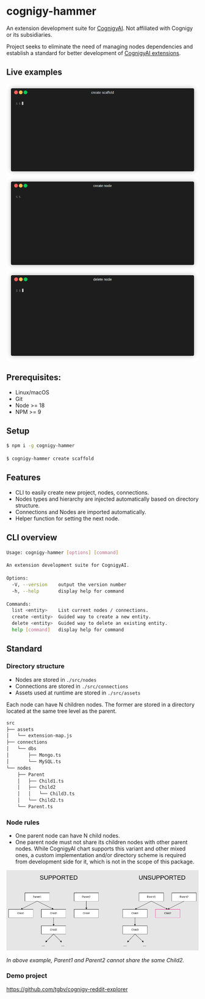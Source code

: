 # cognigy-hammer

An extension development suite for <a href="https://www.cognigy.com/" target="_blank">CognigyAI</a>. Not affiliated with Cognigy or its subsidiaries.

Project seeks to eliminate the need of managing nodes dependencies and establish a standard for better development of <a href="https://github.com/Cognigy/Extensions" target="_blank">CognigyAI extensions</a>.

## Live examples

<img src="https://raw.githubusercontent.com/tgbv/cognigy-hammer/main/demos/create-extension.demo.gif">
<img src="https://raw.githubusercontent.com/tgbv/cognigy-hammer/main/demos/create-node.demo.gif">
<img src="https://raw.githubusercontent.com/tgbv/cognigy-hammer/main/demos/delete-node.demo.gif">

## Prerequisites:

- Linux/macOS
- Git
- Node >= 18
- NPM >= 9

## Setup

```bash
$ npm i -g cognigy-hammer

$ cognigy-hammer create scaffold
```

## Features

- CLI to easily create new project, nodes, connections.
- Nodes types and hierarchy are injected automatically based on directory structure.
- Connections and Nodes are imported automatically.
- Helper function for setting the next node.

## CLI overview

```bash
Usage: cognigy-hammer [options] [command]

An extension development suite for CognigyAI.

Options:
  -V, --version    output the version number
  -h, --help       display help for command

Commands:
  list <entity>    List current nodes / connections.
  create <entity>  Guided way to create a new entity.
  delete <entity>  Guided way to delete an existing entity.
  help [command]   display help for command
```

## Standard

### Directory structure

- Nodes are stored in `./src/nodes`
- Connections are stored in `./src/connections`
- Assets used at runtime are stored in `./src/assets`

Each node can have N children nodes. The former are stored in a directory located at the same tree level as the parent.
```bash
src
├── assets
│   └── extension-map.js
├── connections
│   └── dbs
│       ├── Mongo.ts
│       └── MySQL.ts
└── nodes
    ├── Parent
    │   ├── Child1.ts
    │   ├── Child2
    │   │   └── Child3.ts
    │   └── Child2.ts
    └── Parent.ts
```

### Node rules

- One parent node can have N child nodes.
- One parent node must not share its children nodes with other parent nodes. While CognigyAI chart supports this variant and other mixed ones, a custom implementation and/or directory scheme is required from development side for it, which is not in the scope of this package.

<img src="https://raw.githubusercontent.com/tgbv/cognigy-hammer/main/diagrams//nodes.drawio.png">

<i>In above example, Parent1 and Parent2 cannot share the same Child2.</i>

### Demo project

https://github.com/tgbv/cognigy-reddit-explorer
